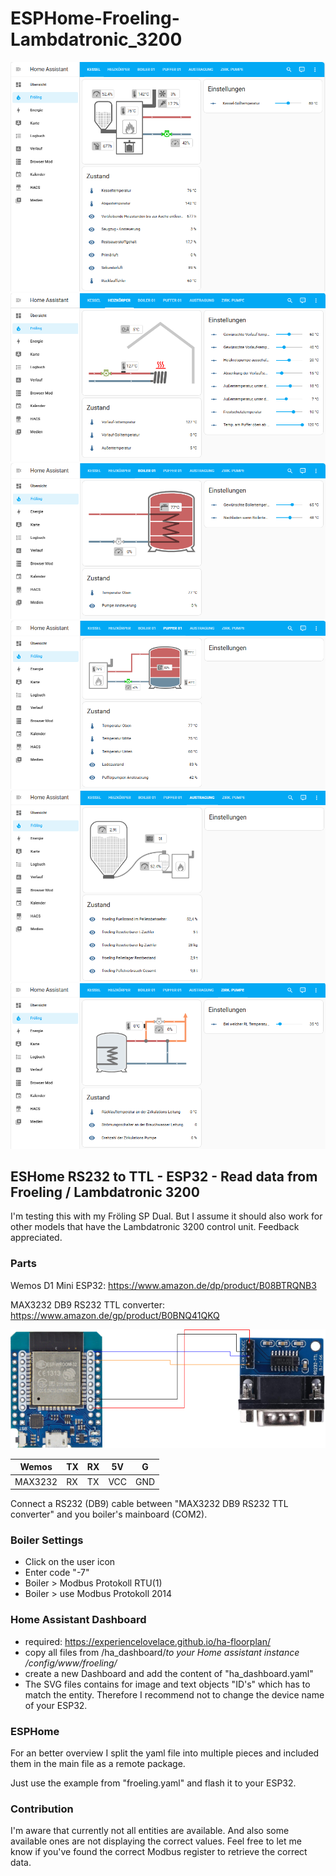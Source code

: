# ESPHome-Froeling-Lambdatronic_3200

![Dashboard - Kessel](docs/ha_dashboard_kessel.png)
![Dashboard - Heizkörper](docs/ha_dashboard_heizkoerper.png)
![Dashboard - Boiler 01](docs/ha_dashboard_boiler01.png)
![Dashboard - Puffer 01](docs/ha_dashboard_puffer01.png)
![Dashboard - Austragung](docs/ha_dashboard_austragung.png)
![Dashboard - Zirkulationspumpe](docs/ha_dashboard_zirk-pumpe.png)

## ESHome RS232 to TTL - ESP32 - Read data from Froeling / Lambdatronic 3200

I'm testing this with my Fröling SP Dual. But I assume it should also work for other models that have the Lambdatronic 3200 control unit. Feedback appreciated.

### Parts
  
Wemos D1 Mini ESP32:
<https://www.amazon.de/dp/product/B08BTRQNB3>

MAX3232 DB9 RS232 TTL converter:
<https://www.amazon.de/gp/product/B0BNQ41QKQ>

![wiring diagram](docs/wemos-rs3232-ttl.png)
  
|  Wemos | TX  | RX  | 5V  | G  |
|---|---|---|---|---|
| MAX3232  | RX  |  TX |  VCC | GND  |

Connect a RS232 (DB9) cable between "MAX3232 DB9 RS232 TTL converter" and you boiler's mainboard (COM2).

### Boiler Settings

- Click on the user icon
- Enter code "-7"
- Boiler > Modbus Protokoll RTU(1)
- Boiler > use Modbus Protokoll 2014

### Home Assistant Dashboard

- required: <https://experiencelovelace.github.io/ha-floorplan/>
- copy all files from /ha_dashboard/*to your Home assistant instance /config/www/froeling/*
- create a new Dashboard and add the content of "ha_dashboard.yaml"
- The SVG files contains for image and text objects "ID's" which has to match the entity. Therefore I recommend not to change the device name of your ESP32.

### ESPHome

For an better overview I split the yaml file into multiple pieces and included them in the main file as a remote package.
  
Just use the example from "froeling.yaml" and flash it to your ESP32.

### Contribution
  
I'm aware that currently not all entities are available. And also some available ones are not displaying the correct values. Feel free to let me know if you've found the correct Modbus register to retrieve the correct data.
